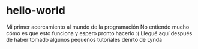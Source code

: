 # hello-world
Mi primer acercamiento al mundo de la programación
No entiendo mucho cómo es que esto funciona y espero pronto hacerlo :( 
Llegué aquí después de haber tomado algunos pequeños tutoriales denrto de Lynda
